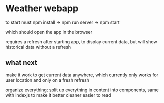 # Weather webapp
to start must npm install
-> npm run server
-> npm start

which should open the app in the browser

requires a refresh after starting app, to display current data, but will show historical data without a refresh


## what next
make it work to get current data anywhere, which currently only works for user location and only on a fresh refresh

organize everything; split up everything in content into components, same with indexjs to make it better cleaner easier to read
